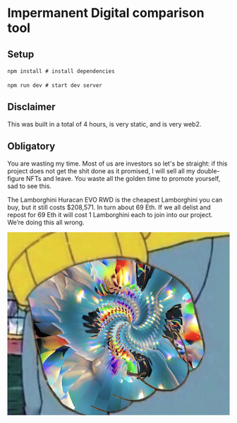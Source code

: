 # Impermanent Digital comparison tool

## Setup

```
npm install # install dependencies

npm run dev # start dev server
```

## Disclaimer

This was built in a total of 4 hours, is very static, and is very web2.

## Obligatory

You are wasting my time. Most of us are investors so let's be straight: if this
project does not get the shit done as it promised, I will sell all my
double-figure NFTs and leave.  You waste all the golden time to promote
yourself, sad to see this.

The Lamborghini Huracan EVO RWD is the cheapest Lamborghini you can buy, but it
still costs $208,571. In turn about 69 Eth. If we all delist and repost for 69
Eth it will cost 1 Lamborghini each to join into our project. We’re doing this
all wrong.

![perma hands](https://github.com/nickdandakis/impermanent-digital-comparison/blob/main/public/images/perma-hands.png?raw=true)
